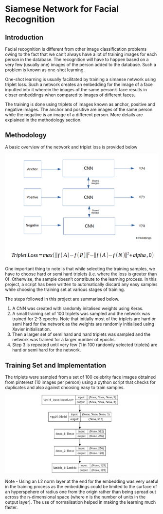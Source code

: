 # Siamese Network for Facial Recognition

## Introduction
Facial recognition is different from other image classification problems owing to the fact that we can’t always have a lot of training images for each person in the database. The recognition will have to happen based on a very few (usually one) images of the person added to the database. Such a problem is known as one-shot learning.

One-shot learning is usually facilitated by training a simaese network using triplet loss. Such a network creates an embedding for the image of a face inputted into it wherein the images of the same person’s face results in closer embeddings when compared to images of different faces.

The training is done using triplets of images known as anchor, positive and negative images. The anchor and positive are images of the same person while the negative is an image of a different person. More details are explained in the methodology section.

## Methodology
A basic overview of the network and triplet loss is provided below

![Triplet Loss](https://github.com/muhammedsalihk/Siamese-Network-for-Facial-Recognition/blob/master/Images/Triplet%20Loss.png)

One important thing to note is that while selecting the training samples, we have to choose hard or semi hard triplets (i.e. where the loss is greater than 0). Otherwise, the sample doesn’t contribute to the learning process. In this project, a script has been written to automatically discard any easy samples while choosing the training set at various stages of training.

The steps followed in this project are summarised below.

1. A CNN was created with randomly initalised weights using Keras.
2. A small training set of 100 triplets was sampled and the network was trained for 2-3 epochs. Note that initially most of the triplets are hard or semi hard for the network as the weights are randomly initialised using Xavier initialisation.
3. Then a larger set of semi hard and hard triplets was sampled and the network was trained for a larger number of epochs.
4. Step 3 is repeated until very few (1 in 100 randomly selected triplets) are hard or semi hard for the network.

## Training Set and Implementation
The triplets were sampled from a set of 100 celebrity face images obtained from pinterest (10 images per person) using a python script that checks for duplicates and also against choosing easy to train samples.

![Network](https://github.com/muhammedsalihk/Siamese-Network-for-Facial-Recognition/blob/master/Images/CNN.png)

Note - Using an L2 norm layer at the end for the embedding was very useful in the training process as the embeddings could be limited to the surface of an hyperspehere of radius one from the origin rather than being spread out across the n-dimensional space (where n is the number of units in the output layer). The use of normalisation helped in making the learning much faster.

